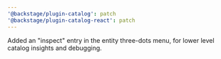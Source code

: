 ```yaml
---
'@backstage/plugin-catalog': patch
'@backstage/plugin-catalog-react': patch
---
```


Added an "inspect" entry in the entity three-dots menu, for lower level catalog
insights and debugging.
